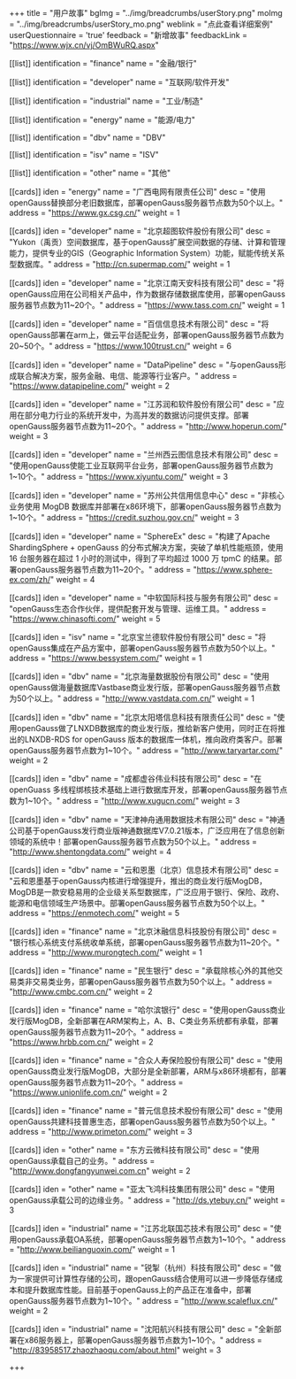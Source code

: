 +++
title = "用户故事"
bgImg = "../img/breadcrumbs/userStory.png"
moImg = "../img/breadcrumbs/userStory_mo.png"
weblink = "点此查看详细案例"
userQuestionnaire = 'true'
feedback = "新增故事"
feedbackLink = "https://www.wjx.cn/vj/OmBWuRQ.aspx"



[[list]]
identification = "finance"
name = "金融/银行"

[[list]]
identification = "developer"
name = "互联网/软件开发"


[[list]]
identification = "industrial"
name = "工业/制造"


[[list]]
identification = "energy"
name = "能源/电力"


[[list]]
identification = "dbv"
name = "DBV"

[[list]]
identification = "isv"
name = "ISV"


[[list]]
identification = "other"
name = "其他"


[[cards]]
iden = "energy"
name = "广西电网有限责任公司"
desc = "使用openGauss替换部分老旧数据库，部署openGauss服务器节点数为50个以上。"
address = "https://www.gx.csg.cn/"
weight = 1


[[cards]]
iden = "developer"
name = "北京超图软件股份有限公司"
desc = "Yukon（禹贡）空间数据库，基于openGauss扩展空间数据的存储、计算和管理能力，提供专业的GIS（Geographic Information System）功能，赋能传统关系型数据库。"
address = "http://cn.supermap.com/"
weight = 1

[[cards]]
iden = "developer"
name = "北京江南天安科技有限公司"
desc = "将openGauss应用在公司相关产品中，作为数据存储数据库使用，部署openGauss服务器节点数为11~20个。"
address = "https://www.tass.com.cn/"
weight = 1

[[cards]]
iden = "developer"
name = "百信信息技术有限公司"
desc = "将openGauss部署在arm上，做云平台适配业务，部署openGauss服务器节点数为20~50个。"
address = "https://www.100trust.cn/"
weight = 6

[[cards]]
iden = "developer"
name = "DataPipeline"
desc = "与openGauss形成联合解决方案，服务金融、电信、能源等行业客户。"
address = "https://www.datapipeline.com/"
weight = 2

[[cards]]
iden = "developer"
name = "江苏润和软件股份有限公司"
desc = "应用在部分电力行业的系统开发中，为高并发的数据访问提供支撑。部署openGauss服务器节点数为11~20个。"
address = "http://www.hoperun.com/"
weight = 3

[[cards]]
iden = "developer"
name = "兰州西云图信息技术有限公司"
desc = "使用openGauss使能工业互联网平台业务，部署openGauss服务器节点数为1~10个。"
address = "https://www.xiyuntu.com/"
weight = 3

[[cards]]
iden = "developer"
name = "苏州公共信用信息中心"
desc = "非核心业务使用 MogDB 数据库并部署在x86环境下，部署openGauss服务器节点数为1~10个。"
address = "https://credit.suzhou.gov.cn/"
weight = 3

[[cards]]
iden = "developer"
name = "SphereEx"
desc = "构建了Apache ShardingSphere + openGauss 的分布式解决方案，突破了单机性能瓶颈，使用 16 台服务器在超过 1 小时的测试中，得到了平均超过 1000 万 tpmC 的结果。部署openGauss服务器节点数为11~20个。"
address = "https://www.sphere-ex.com/zh/"
weight = 4 

[[cards]]
iden = "developer"
name = "中软国际科技与服务有限公司"
desc = "openGauss生态合作伙伴，提供配套开发与管理、运维工具。"
address = "https://www.chinasofti.com/"
weight = 5


[[cards]]
iden = "isv"
name = "北京宝兰德软件股份有限公司"
desc = "将openGauss集成在产品方案中，部署openGauss服务器节点数为50个以上。"
address = "https://www.bessystem.com/"
weight = 1


[[cards]]
iden = "dbv"
name = "北京海量数据股份有限公司"
desc = "使用openGauss做海量数据库Vastbase商业发行版，部署openGauss服务器节点数为50个以上。"
address = "http://www.vastdata.com.cn/"
weight = 1

[[cards]]
iden = "dbv"
name = "北京太阳塔信息科技有限责任公司"
desc = "使用openGauss做了LNXDB数据库的商业发行版，推给新客户使用，同时正在将推出的LNXDB-RDS for openGauss 版本的数据库一体机，推向政府类客户。部署openGauss服务器节点数为1~10个。"
address = "http://www.taryartar.com/"
weight = 2

[[cards]]
iden = "dbv"
name = "成都虚谷伟业科技有限公司"
desc = "在openGuass 多线程绑核技术基础上进行数据库开发，部署openGauss服务器节点数为1~10个。"
address = "http://www.xugucn.com/"
weight = 3

[[cards]]
iden = "dbv"
name = "天津神舟通用数据技术有限公司"
desc = "神通公司基于openGauss发行商业版神通数据库V7.0.21版本，广泛应用在了信息创新领域的系统中！部署openGauss服务器节点数为50个以上。"
address = "http://www.shentongdata.com/"
weight = 4

[[cards]]
iden = "dbv"
name = "云和恩墨（北京）信息技术有限公司"
desc = "云和恩墨基于openGauss内核进行增强提升，推出的商业发行版MogDB，MogDB是一款安稳易用的企业级关系型数据库，广泛应用于银行、保险、政府、能源和电信领域生产场景中。部署openGauss服务器节点数为50个以上。"
address = "https://enmotech.com/"
weight = 5


[[cards]]
iden = "finance"
name = "北京沐融信息科技股份有限公司"
desc = "银行核心系统支付系统收单系统，部署openGauss服务器节点数为11~20个。"
address = "http://www.murongtech.com/"
weight = 1

[[cards]]
iden = "finance"
name = "民生银行"
desc = "承载除核心外的其他交易类非交易类业务，部署openGauss服务器节点数为50个以上。"
address = "http://www.cmbc.com.cn/"
weight = 2

[[cards]]
iden = "finance"
name = "哈尔滨银行"
desc = "使用openGauss商业发行版MogDB，全新部署在ARM架构上，A、B、C类业务系统都有承载，部署openGauss服务器节点数为11~20个。"
address = "https://www.hrbb.com.cn/"
weight = 2

[[cards]]
iden = "finance"
name = "合众人寿保险股份有限公司"
desc = "使用openGauss商业发行版MogDB，大部分是全新部署，ARM与x86环境都有，部署openGauss服务器节点数为11~20个。"
address = "https://www.unionlife.com.cn/"
weight = 2

[[cards]]
iden = "finance"
name = "普元信息技术股份有限公司"
desc = "使用openGauss共建科技普惠生态，部署openGauss服务器节点数为50个以上。"
address = "http://www.primeton.com/"
weight = 3

[[cards]]
iden = "other"
name = "东方云微科技有限公司"
desc = "使用openGauss承载自己的业务。"
address = "http://www.dongfangyunwei.com.cn"
weight = 2

[[cards]]
iden = "other"
name = "亚太飞鸿科技集团有限公司"
desc = "使用openGauss承载公司的边缘业务。"
address = "http://ds.ytebuy.cn/"
weight = 3

[[cards]]
iden = "industrial"
name = "江苏北联国芯技术有限公司"
desc = "使用openGauss承载OA系统，部署openGauss服务器节点数为1~10个。"
address = "http://www.beilianguoxin.com/"
weight = 1

[[cards]]
iden = "industrial"
name = "锐掣（杭州）科技有限公司"
desc = "做为一家提供可计算性存储的公司，跟openGauss结合使用可以进一步降低存储成本和提升数据库性能。目前基于openGauss上的产品正在准备中，部署openGauss服务器节点数为1~10个。"
address = "http://www.scaleflux.cn/"
weight = 2

[[cards]]
iden = "industrial"
name = "沈阳航兴科技有限公司"
desc = "全新部署在x86服务器上，部署openGauss服务器节点数为1~10个。"
address = "http://83958517.zhaozhaoqu.com/about.html"
weight = 3

+++

<!--

[[list]]
identification = "government"
name = "教育/学术/科研"

[[list]]
identification = "education"
name = "政府/事业单位"

[[list]]
identification = "science"
name = "医疗/生物技术/其他科学"

[[list]]
identification = "energy"
name = "能源/电力"

[[list]]
identification = "carriers"
name = "运营商（移动、电信、联通、广电）"

[[list]]
identification = "oilGas"
name = "油气"

[[list]]
identification = "transportation"
name = "交通"

[[list]]
identification = "safeCity"
name = "安平"

 -->
